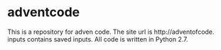 # adventcode
This is a repository for adven code.  The site url is http://adventofcode.
inputs contains saved inputs.
All code is written in Python 2.7.
